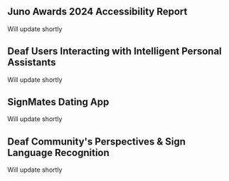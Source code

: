 ## Juno Awards 2024 Accessibility Report 

Will update shortly 

## Deaf Users Interacting with Intelligent Personal Assistants 

Will update shortly 

## SignMates Dating App 

Will update shortly 

## Deaf Community's Perspectives & Sign Language Recognition 

Will update shortly 



